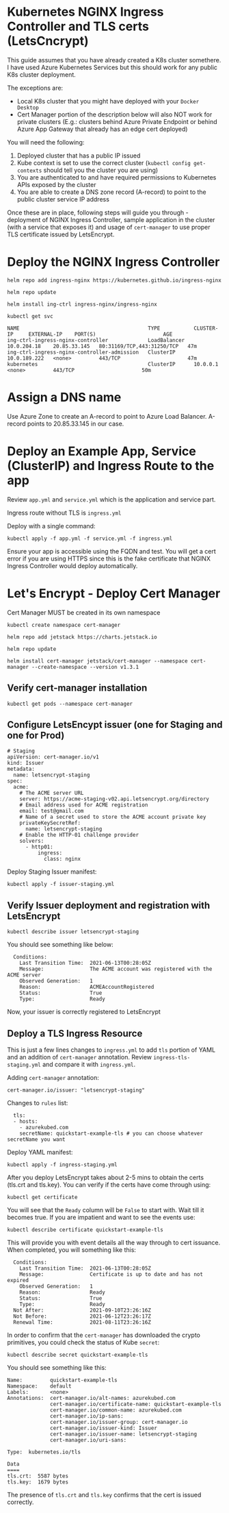 # Kubernetes NGINX Ingress Controller and TLS certs (LetsCncrypt)
This guide assumes that you have already created a K8s cluster somethere. I have used Azure Kubernetes Services but this should work for any public K8s cluster deployment. 

The exceptions are:

* Local K8s cluster that you might have deployed with your `Docker Desktop`
* Cert Manager portion of the description below will also NOT work for private clusters (E.g.: clusters behind Azure Private Endpoint or behind Azure App Gateway that already has an edge cert deployed)

You will need the following:

1. Deployed cluster that has a public IP issued
2. Kube context is set to use the correct cluster (`kubectl config get-contexts` should tell you the cluster you are using)
3. You are authenticated to and have required permissions to Kubernetes APIs exposed by the cluster
4. You are able to create a DNS zone record (A-record) to point to the public cluster service IP address

Once these are in place, following steps will guide you through - deployment of NGINX Ingress Controller, sample application in the cluster (with a service that exposes it) and usage of `cert-manager` to use proper TLS certificate issued by LetsEncrypt.

# Deploy the NGINX Ingress Controller

```
helm repo add ingress-nginx https://kubernetes.github.io/ingress-nginx

helm repo update

helm install ing-ctrl ingress-nginx/ingress-nginx

kubectl get svc

NAME                                          TYPE           CLUSTER-IP     EXTERNAL-IP    PORT(S)                      AGE
ing-ctrl-ingress-nginx-controller             LoadBalancer   10.0.204.18    20.85.33.145   80:31169/TCP,443:31250/TCP   47m
ing-ctrl-ingress-nginx-controller-admission   ClusterIP      10.0.189.222   <none>         443/TCP                      47m
kubernetes                                    ClusterIP      10.0.0.1       <none>         443/TCP                      50m

```

# Assign a DNS name
Use Azure Zone to create an A-record to point to Azure Load Balancer. A-record points to 20.85.33.145 in our case.

# Deploy an Example App, Service (ClusterIP) and Ingress Route to the app
Review `app.yml` and `service.yml` which is the application and service part.

Ingress route without TLS is `ingress.yml`

Deploy with a single command:

`kubectl apply -f app.yml -f service.yml -f ingress.yml`

Ensure your app is accessible using the FQDN and test. You will get a cert error if you are using HTTPS since this is the fake certificate that NGINX Ingress Controller would deploy automatically.

# Let's Encrypt - Deploy Cert Manager

Cert Manager MUST be created in its own namespace

```
kubectl create namespace cert-manager

helm repo add jetstack https://charts.jetstack.io

helm repo update

helm install cert-manager jetstack/cert-manager --namespace cert-manager --create-namespace --version v1.3.1
```

## Verify cert-manager installation

`kubectl get pods --namespace cert-manager`

## Configure LetsEncypt issuer (one for Staging and one for Prod)

```
# Staging
apiVersion: cert-manager.io/v1
kind: Issuer
metadata:
  name: letsencrypt-staging
spec:
  acme:
    # The ACME server URL
    server: https://acme-staging-v02.api.letsencrypt.org/directory
    # Email address used for ACME registration
    email: test@gmail.com
    # Name of a secret used to store the ACME account private key
    privateKeySecretRef:
      name: letsencrypt-staging
    # Enable the HTTP-01 challenge provider
    solvers:
      - http01:
          ingress:
            class: nginx
```

Deploy Staging Issuer manifest:

`kubectl apply -f issuer-staging.yml`

## Verify Issuer deployment and registration with LetsEncrypt

`kubectl describe issuer letsencrypt-staging`

You should see something like below:

```
  Conditions:
    Last Transition Time:  2021-06-13T00:28:05Z
    Message:               The ACME account was registered with the ACME server
    Observed Generation:   1
    Reason:                ACMEAccountRegistered
    Status:                True
    Type:                  Ready
```

Now, your issuer is correctly registered to LetsEncrypt

## Deploy a TLS Ingress Resource
This is just a few lines changes to `ingress.yml` to add `tls` portion of YAML and an addition of `cert-manager` annotation. Review `ingress-tls-staging.yml` and compare it with `ingress.yml`.

Adding `cert-manager` annotation:

`cert-manager.io/issuer: "letsencrypt-staging"`

Changes to `rules` list:

```
  tls:
  - hosts:
    - azurekubed.com
    secretName: quickstart-example-tls # you can choose whatever secretName you want
```

Deploy YAML manifest:

`kubectl apply -f ingress-staging.yml`

After you deploy LetsEncrypt takes about 2-5 mins to obtain the certs (tls.crt and tls.key). You can verify if the certs have come through using:

`kubectl get certificate`

You will see that the `Ready` column will be `False` to start with. Wait till it becomes true. If you are impatient and want to see the events use:

`kubectl describe certificate quickstart-example-tls`

This will provide you with event details all the way through to cert issuance. When completed, you will something like this:

```
  Conditions:
    Last Transition Time:  2021-06-13T00:28:05Z
    Message:               Certificate is up to date and has not expired
    Observed Generation:   1
    Reason:                Ready
    Status:                True
    Type:                  Ready
  Not After:               2021-09-10T23:26:16Z
  Not Before:              2021-06-12T23:26:17Z
  Renewal Time:            2021-08-11T23:26:16Z
```

In order to confirm that the `cert-manager` has downloaded the crypto primitives, you could check the status of Kube `secret`:

`kubectl describe secret quickstart-example-tls`

You should see something like this:

```
Name:         quickstart-example-tls
Namespace:    default
Labels:       <none>
Annotations:  cert-manager.io/alt-names: azurekubed.com
              cert-manager.io/certificate-name: quickstart-example-tls
              cert-manager.io/common-name: azurekubed.com
              cert-manager.io/ip-sans:
              cert-manager.io/issuer-group: cert-manager.io
              cert-manager.io/issuer-kind: Issuer
              cert-manager.io/issuer-name: letsencrypt-staging
              cert-manager.io/uri-sans:

Type:  kubernetes.io/tls

Data
====
tls.crt:  5587 bytes
tls.key:  1679 bytes
```

The presence of `tls.crt` and `tls.key` confirms that the cert is issued correctly.